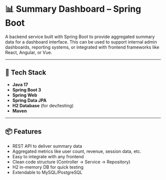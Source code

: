# 📊 Summary Dashboard – Spring Boot

A backend service built with Spring Boot to provide aggregated summary data for a dashboard interface. This can be used to support internal admin dashboards, reporting systems, or integrated with frontend frameworks like React, Angular, or Vue.

---

## 🚀 Tech Stack

- **Java 17**
- **Spring Boot 3**
- **Spring Web**
- **Spring Data JPA**
- **H2 Database** (for dev/testing)
- **Maven**

---

## 📦 Features

- REST API to deliver summary data
- Aggregated metrics like user count, revenue, session data, etc.
- Easy to integrate with any frontend
- Clean code structure (Controller → Service → Repository)
- H2 in-memory DB for quick testing
- Extendable to MySQL/PostgreSQL



